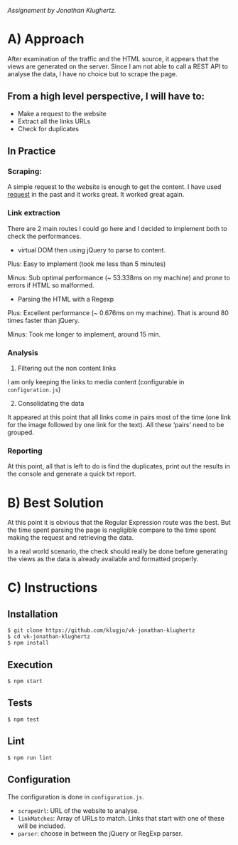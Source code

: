 *Assignement by Jonathan Klughertz.*

# A) Approach

After examination of the traffic and the HTML source, it appears that the views are generated on the server. Since I am not able to call a REST API to analyse the data, I have no choice but to scrape the page.

## From a high level perspective, I will have to:

- Make a request to the website
- Extract all the links URLs
- Check for duplicates

## In Practice

### Scraping:

A simple request to the website is enough to get the content. I have used [request](https://github.com/request/request) in the past and it works great. It worked great again.

### Link extraction

There are 2 main routes I could go here and I decided to implement both to check the performances. 

- virtual DOM then using jQuery to parse to content.

Plus: Easy to implement (took me less than 5 minutes)

Minus: Sub optimal performance (~ 53.338ms on my machine) and prone to errors if HTML so malformed.

- Parsing the HTML with a Regexp

Plus: Excellent performance (~ 0.676ms on my machine). That is around 80 times faster than jQuery.

Minus: Took me longer to implement, around 15 min.

### Analysis

1) Filtering out the non content links

I am only keeping the links to media content (configurable in `configuration.js`)

2) Consolidating the data

It appeared at this point that all links come in pairs most of the time (one link for the image followed by one link for the text). All these ‘pairs’ need to be grouped.

### Reporting

At this point, all that is left to do is find the duplicates, print out the results in the console and generate a quick txt report.

# B) Best Solution

At this point it is obvious that the Regular Expression route was the best. But the time spent parsing the page is negligible compare to the time spent making the request and retrieving the data.

In a real world scenario, the check should really be done before generating the views as the data is already available and formatted properly.

# C) Instructions

## Installation

```
$ git clone https://github.com/klugjo/vk-jonathan-klughertz
$ cd vk-jonathan-klughertz
$ npm install
```

## Execution

```
$ npm start
```

## Tests

```
$ npm test
```

## Lint

```
$ npm run lint
```

## Configuration

The configuration is done in `configuration.js`.

- `scrapeUrl`: URL of the website to analyse.
- `linkMatches`: Array of URLs to match. Links that start with one of these will be included.
- `parser`: choose in between the jQuery or RegExp parser.
